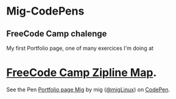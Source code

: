 # Mig-CodePens

## FreeCode Camp chalenge

My first Portfolio page, one of many exercices I'm doing at 

 [FreeCode Camp Zipline Map](https://www.freecodecamp.com/map).
 =========================
See the Pen <a href='https://codepen.io/migLinux/pen/QgOwdx/'>Portfolio page Mig</a> by mig (<a href='https://codepen.io/migLinux'>@migLinux</a>) on <a href='https://codepen.io'>CodePen</a>.



